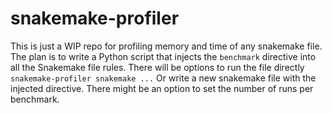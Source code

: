 # snakemake-profiler

This is just a WIP repo for profiling memory and time of any snakemake file. The plan is to write a Python script that injects the `benchmark` directive into all the Snakemake file rules. There will be options to run the file directly `snakemake-profiler snakemake ...` Or write a new snakemake file with the injected directive. There might be an option to set the number of runs per benchmark.
